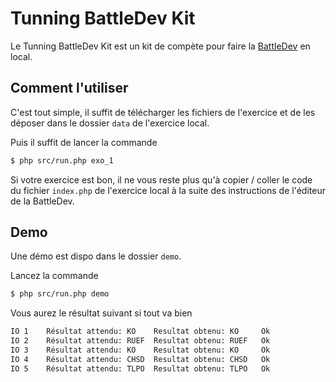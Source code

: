 # Tunning BattleDev Kit

Le Tunning BattleDev Kit est un kit de compète pour faire la [BattleDev](https://battledev.blogdumoderateur.com/) en local.

## Comment l'utiliser
C'est tout simple, il suffit de télécharger les fichiers de l'exercice et de les déposer dans le dossier `data` de l'exercice local.

Puis il suffit de lancer la commande

```bash
$ php src/run.php exo_1
``` 

Si votre exercice est bon, il ne vous reste plus qu'à copier / coller le code du fichier `index.php` de l'exercice local à la suite des instructions de l'éditeur de la BattleDev.

## Demo
Une démo est dispo dans le dossier `demo`.

Lancez la commande

```bash
$ php src/run.php demo
```


Vous aurez le résultat suivant si tout va bien

```bash
IO 1    Résultat attendu: KO    Resultat obtenu: KO     Ok
IO 2    Résultat attendu: RUEF  Resultat obtenu: RUEF   Ok
IO 3    Résultat attendu: KO    Resultat obtenu: KO     Ok
IO 4    Résultat attendu: CHSD  Resultat obtenu: CHSD   Ok
IO 5    Résultat attendu: TLPO  Resultat obtenu: TLPO   Ok
```
